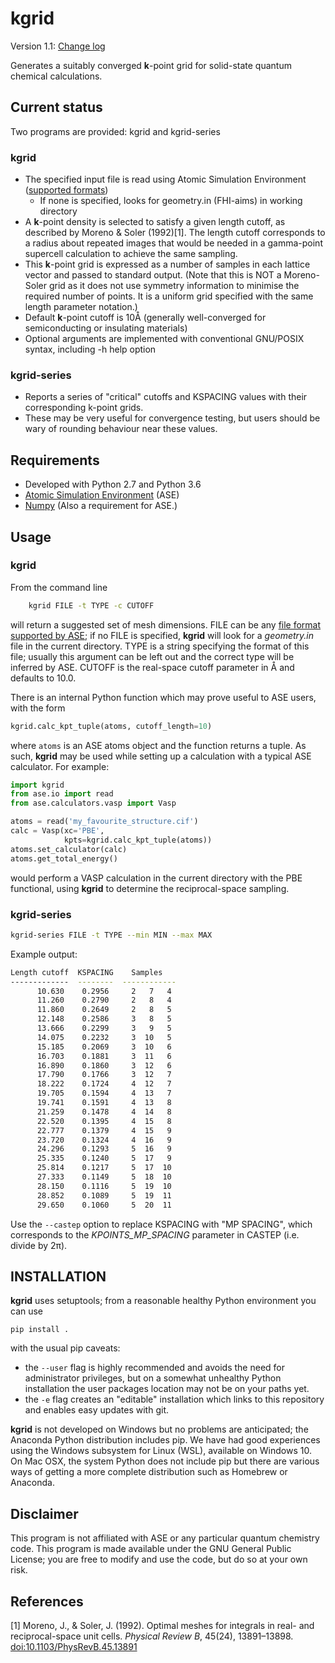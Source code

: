 kgrid
=====

Version 1.1: [Change log](./CHANGELOG.md)

Generates a suitably converged **k**-point grid for solid-state
quantum chemical calculations.

Current status
--------------

Two programs are provided: kgrid and kgrid-series

### kgrid
* The specified input file is read using Atomic Simulation Environment ([supported formats](https://wiki.fysik.dtu.dk/ase/ase/io.html#module-ase.io))
  * If none is specified, looks for geometry.in (FHI-aims) in working directory
* A **k**-point density is selected to satisfy a given length cutoff,
  as described by Moreno & Soler (1992)[1]. The length cutoff
  corresponds to a radius about repeated images that would be needed
  in a gamma-point supercell calculation to achieve the same sampling.
* This **k**-point grid is expressed as a number of samples in each
  lattice vector and passed to standard output. (Note that this is NOT
  a Moreno-Soler grid as it does not use symmetry information to
  minimise the required number of points. It is a uniform grid
  specified with the same length parameter notation.)
* Default **k**-point cutoff is 10Å (generally well-converged for
  semiconducting or insulating materials)
* Optional arguments are implemented with conventional GNU/POSIX
  syntax, including -h help option

### kgrid-series
* Reports a series of "critical" cutoffs and KSPACING values with
  their corresponding k-point grids.
* These may be very useful for convergence testing, but users should be
  wary of rounding behaviour near these values.

Requirements
------------

* Developed with Python 2.7 and Python 3.6
* [Atomic Simulation Environment](https://wiki.fysik.dtu.dk/ase) (ASE)
* [Numpy](www.numpy.org) (Also a requirement for ASE.)

Usage
-----

### kgrid
From the command line

``` bash
    kgrid FILE -t TYPE -c CUTOFF
```

will return a suggested set of mesh dimensions. FILE can be any
[file format supported by ASE](https://wiki.fysik.dtu.dk/ase/ase/io/io.html);
if no FILE is specified, **kgrid** will look for a *geometry.in* file in
the current directory. TYPE is a string specifying the format of this
file; usually this argument can be left out and the correct type will
be inferred by ASE. CUTOFF is the real-space cutoff parameter in Å and
defaults to 10.0.

There is an internal Python function which may prove useful to ASE users, with the form
``` python
kgrid.calc_kpt_tuple(atoms, cutoff_length=10)
```

where `atoms` is an ASE atoms object and the function returns a
tuple. As such, **kgrid** may be used while setting up a calculation
with a typical ASE calculator. For example:

``` python
import kgrid
from ase.io import read
from ase.calculators.vasp import Vasp

atoms = read('my_favourite_structure.cif')
calc = Vasp(xc='PBE',
            kpts=kgrid.calc_kpt_tuple(atoms))
atoms.set_calculator(calc)
atoms.get_total_energy()
```

would perform a VASP calculation in the current directory with the PBE
functional, using **kgrid** to determine the reciprocal-space sampling.

### kgrid-series

``` bash
kgrid-series FILE -t TYPE --min MIN --max MAX
```

Example output:

``` bash
Length cutoff  KSPACING    Samples
-------------  --------  ------------
      10.630    0.2956     2   7   4
      11.260    0.2790     2   8   4
      11.860    0.2649     2   8   5
      12.148    0.2586     3   8   5
      13.666    0.2299     3   9   5
      14.075    0.2232     3  10   5
      15.185    0.2069     3  10   6
      16.703    0.1881     3  11   6
      16.890    0.1860     3  12   6
      17.790    0.1766     3  12   7
      18.222    0.1724     4  12   7
      19.705    0.1594     4  13   7
      19.741    0.1591     4  13   8
      21.259    0.1478     4  14   8
      22.520    0.1395     4  15   8
      22.777    0.1379     4  15   9
      23.720    0.1324     4  16   9
      24.296    0.1293     5  16   9
      25.335    0.1240     5  17   9
      25.814    0.1217     5  17  10
      27.333    0.1149     5  18  10
      28.150    0.1116     5  19  10
      28.852    0.1089     5  19  11
      29.650    0.1060     5  20  11

```

Use the `--castep` option to replace KSPACING with "MP SPACING", which
corresponds to the *KPOINTS_MP_SPACING* parameter in CASTEP
(i.e. divide by 2π).

INSTALLATION
------------

**kgrid** uses setuptools; from a reasonable healthy Python environment you can use

    pip install .

with the usual pip caveats:

- the `--user` flag is highly recommended and avoids the need for administrator privileges, but on a somewhat unhealthy Python installation the user packages location may not be on your paths yet.
- the `-e` flag creates an "editable" installation which links to this repository and enables easy updates with git.

**kgrid** is not developed on Windows but no problems are anticipated; the Anaconda Python distribution includes pip. We have had good experiences using the Windows subsystem for Linux (WSL), available on Windows 10.
On Mac OSX, the system Python does not include pip but there are various ways of getting a more complete distribution such as Homebrew or Anaconda.

Disclaimer
----------

This program is not affiliated with ASE or any particular quantum chemistry code.
This program is made available under the GNU General Public License; you are free to modify and use the code, but do so at your own risk.

References
----------

[1] Moreno, J., & Soler, J. (1992). Optimal meshes for integrals in real- and reciprocal-space unit cells. *Physical Review B*, 45(24), 13891–13898. [doi:10.1103/PhysRevB.45.13891](http://dx.doi.org/10.1103/PhysRevB.45.13891)
